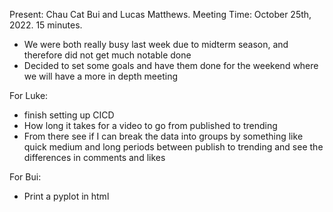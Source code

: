 Present: Chau Cat Bui and Lucas Matthews.
Meeting Time: October 25th, 2022. 15 minutes.

* We were both really busy last week due to midterm season, and therefore did not get much notable done
* Decided to set some goals and have them done for the weekend where we will have a more in depth meeting

For Luke:
* finish setting up CICD
* How long it takes for a video to go from published to trending
* From there see if I can break the data into groups by something like quick medium and long periods between publish to trending and see the differences in comments and likes

For Bui:
* Print a pyplot in html
